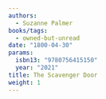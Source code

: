 ```yaml
---
authors:
  - Suzanne Palmer
books/tags:
  - owned-but-unread
date: "1800-04-30"
params:
  isbn13: "9780756415150"
  year: "2021"
title: The Scavenger Door
weight: 1
---
```


<!--more-->
